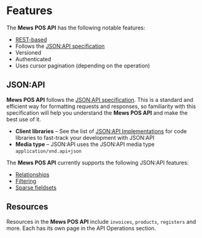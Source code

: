 # Features

The __Mews POS API__ has the following notable features:

- [REST-based](https://en.wikipedia.org/wiki/REST)
- Follows the [JSON:API specification](https://jsonapi.org/)
- Versioned
- Authenticated
- Uses cursor pagination (depending on the operation)

## JSON:API

**Mews POS API** follows the [JSON:API specification](https://jsonapi.org/). This is a standard and efficient way for formatting requests and responses, so familiarity with this specification will help you understand the **Mews POS API** and make the best use of it.

- **Client libraries** – See the list of [JSON:API Implementations](https://jsonapi.org/implementations/) for code libraries to fast-track your development with JSON:API
- **Media type** – JSON:API uses the JSON:API media type `application/vnd.api+json`

The **Mews POS API** currently supports the following JSON:API features:

- [Relationships](./relationships.md)
- [Filtering](./filtering.md)
- [Sparse fieldsets](./sparse-fieldsets.md)

## Resources

Resources in the **Mews POS API** include `invoices`, `products`, `registers` and more. Each has its own page in the API Operations section.
